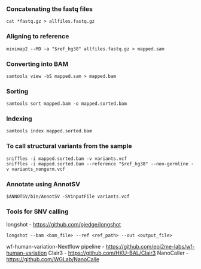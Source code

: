 ### Concatenating the fastq files
```
cat *fastq.gz > allfiles.fastq.gz
```

### Aligning to reference
```
minimap2 --MD -a "$ref_hg38" allfiles.fastq.gz > mapped.sam
```

### Converting into BAM
```
samtools view -bS mapped.sam > mapped.bam
```

### Sorting
```
samtools sort mapped.bam -o mapped.sorted.bam
```

### Indexing
```
samtools index mapped.sorted.bam
```

### To call structural variants from the sample
```
sniffles -i mapped.sorted.bam -v variants.vcf
sniffles -i mapped.sorted.bam --reference "$ref_hg38" --non-germline -v variants_nongerm.vcf
```

### Annotate using AnnotSV
```
$ANNOTSV/bin/AnnotSV -SVinputFile variants.vcf
```

### Tools for SNV calling
longshot - https://github.com/pjedge/longshot
```
longshot --bam <bam_file> --ref <ref_path> --out <output_file>
```

wf-human-variation-Nextflow pipeline - https://github.com/epi2me-labs/wf-human-variation
Clair3 - https://github.com/HKU-BAL/Clair3
NanoCaller - https://github.com/WGLab/NanoCalle
